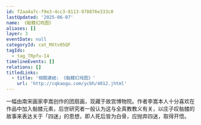 ```yaml
---
id: f2aa4a7c-f9e3-4cc3-8113-978876e333c0
lastUpdated: '2025-06-07'
name: 《骷髅幻戏图》
aliases: []
layer: 3
eventDate: null
categoryId: cat_MXtv05QF
tagIds:
  - tag_TRpfu-I4
timelineEvents: []
relations: []
titledLinks:
  - title: '相關連結: 《骷髅幻戏图》'
    url: 'http://cqkaogu.com/ycbh/4012.jhtml'
---
```

一幅由南宋画家李嵩创作的团扇画，现藏于故宫博物院。作者李嵩本人十分喜欢在作品中加入骷髅元素，后世研究者一般认为这与全真教教义有关，以庄子叹骷髅的故事来表达关于「四迷」的思想，即人死后皆为白骨，应抛弃四迷，取得开悟。
